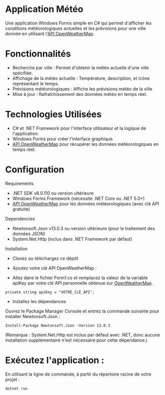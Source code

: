 # Application Météo

Une application Windows Forms simple en C# qui permet d'afficher les conditions météorologiques actuelles et les prévisions pour une ville donnée en utilisant l'[API OpenWeatherMap](https://openweathermap.org/api).

# Fonctionnalités
- Recherche par ville : Permet d'obtenir la météo actuelle d'une ville spécifiée.
- Affichage de la météo actuelle : Température, description, et icône représentant le temps.
- Prévisions météorologiques : Affiche les prévisions météo de la ville
- Mise à jour : Rafraîchissement des données météo en temps réel.

# Technologies Utilisées
- C# et .NET Framework pour l'interface utilisateur et la logique de l'application.
- Windows Forms pour créer l'interface graphique.
- [API OpenWeatherMap](https://openweathermap.org/api) pour récupérer les données météorologiques en temps réel.

# Configuration

Requirements

- .NET SDK v8.0.110 ou version ultérieure
- Windows Forms Framework (nécessite .NET Core ou .NET 5.0+)
- [API OpenWeatherMap](https://openweathermap.org/api) pour les données météorologiques (avec clé API gratuite)

Dependencies

- Newtonsoft.Json v13.0.3 ou version ultérieure (pour le traitement des données JSON)
- System.Net.Http (inclus dans .NET Framework par défaut)

Installation

- Clonez ou téléchargez ce dépôt

- Ajoutez votre clé API OpenWeatherMap :

- Allez dans le fichier Form1.cs et remplacez la valeur de la variable apiKey par votre clé API personnelle obtenue sur [OpenWeatherMap](https://openweathermap.org/api).

`private string apiKey = "VOTRE_CLÉ_API";`

- Installez les dépendances

Ouvrez le Package Manager Console et entrez la commande suivante pour installer Newtonsoft.Json :

`Install-Package Newtonsoft.Json -Version 13.0.3`

(Remarque : System.Net.Http est inclus par défaut avec .NET, donc aucune installation supplémentaire n'est nécessaire pour cette dépendance.)

# Exécutez l'application :

En utilisant la ligne de commande, à partir du répertoire racine de votre projet :

`dotnet run`